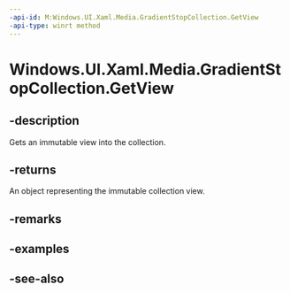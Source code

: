 ```yaml
---
-api-id: M:Windows.UI.Xaml.Media.GradientStopCollection.GetView
-api-type: winrt method
---
```


<!-- Method syntax
public Windows.Foundation.Collections.IVectorView<Windows.UI.Xaml.Media.GradientStop> GetView()
-->

# Windows.UI.Xaml.Media.GradientStopCollection.GetView

## -description
Gets an immutable view into the collection.



## -returns
An object representing the immutable collection view.

## -remarks

## -examples

## -see-also
